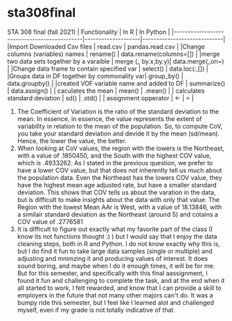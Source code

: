 # sta308final
STA 308 final (fall 2021)
| Functionality                               | In R               | In Python                   |
|---------------------------------------------|--------------------|-----------------------------|
|Import Downloaded Csv files                  | read.csv           | pandas.read.csv             |
|Change columns (variables) names             | rename()           | data.rename(columns=[])     |
|merge two data sets together by a varaible   | merge (_ by.x,by.y)| data.merge(_on=)            |
|Change data frame to contain specified var   | select()           | data.loc(:,[])              |
|Groups data in DF together by commonality var| group_by()         | data.groupby()              |
|created VOF variable name and added to DF    | summarize()        | data.assign()               |
| caculates the mean                          | mean()             | .mean()                     |
| calculates standard deviation               | sd()               | .std()                      |
| assignment opperator                        | <-                 | =                           |





1. The Coefficient of Variation is the ratio of the standard deviation to the mean. In essence, in essence, the value represents the extent of variability in relation to the mean of the population. So, to compute CoV, you take your standard deviation and devide it by the mean (sd/mean). Hence, the lower the value, the better.
2. When looking at CoV values, the region with the lowers is the Northeast, with a value of .1850450, and the South with the highest COV value, which is .4933262. As I stated in the previous question, we prefer to have a lower COV value, but that does not inherently tell us much about the population data. Even the Northeast has the lowers COV value, they have the highest mean age adjusted rate, but have a smaller standard deviation. This shows that COV tells us about the varation in the data, but is difficult to make insights about the data with only that value. The Region with the lowest Mean AAr is West, with a value of 18.13846, with a similair standard deviation as the Northeast (around 5) and cotains a COV value of .2776581
3. It is difficult to figure out exactly what my favorite part of the class (I know its not functions thought :) ) but I would say that I enjoy the data cleaning steps, both in R and Python. I do not know exactly why this is, but I do find it fun to take large data samples (single or multiple) and adjusting and mnimzing it and producing values of interest. It does sound boring, and maybe when I do it enough times, it will be for me. But for this semester, and specifically with this final aassignment, I found it fun and challenging to complete the task, and at the end when it all started to work, I felt rewarded, and know that I can provide a skill to employers in the future that not many other majors can't do. It was a bumpy ride this semester, but I feel like I learned alot and challenged myself, even if my grade is not totally indicative of that. 
